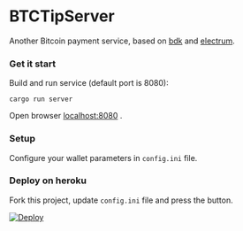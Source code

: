 BTCTipServer
===
Another Bitcoin payment service, based on [bdk](https://github.com/bitcoindevkit/bdk) and [electrum](https://github.com/bitcoindevkit/rust-electrum-client).

### Get it start
Build and run service (default port is 8080):
```
cargo run server
```

Open browser
[localhost:8080](http://localhost:8080) .

### Setup
Configure your wallet parameters in `config.ini` file.

### Deploy on heroku
Fork this project, update `config.ini` file and press the button.

[![Deploy](https://www.herokucdn.com/deploy/button.svg)](https://heroku.com/deploy)
